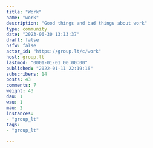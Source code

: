 ```yaml
---
title: "Work" 
name: "work"
description: "Good things and bad things about work"
type: community
date: "2023-06-30 13:13:37"
draft: false
nsfw: false
actor_id: "https://group.lt/c/work"
host: group.lt
lastmod: "0001-01-01 00:00:00"
published: "2022-01-11 22:19:16"
subscribers: 14
posts: 43
comments: 7
weight: 43
dau: 1
wau: 1
mau: 2
instances:
- "group_lt"
tags: 
- "group_lt"

---
```

